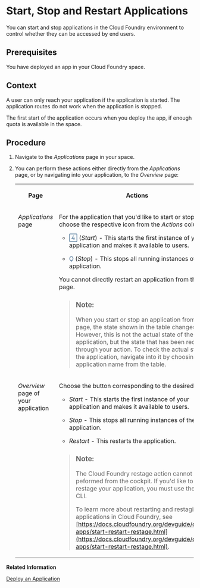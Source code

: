 <!-- loioc0d7b6b288084495958a50627ad02c5f -->

<link rel="stylesheet" type="text/css" href="../css/sap-icons.css"/>

# Start, Stop and Restart Applications

You can start and stop applications in the Cloud Foundry environment to control whether they can be accessed by end users.



<a name="loioc0d7b6b288084495958a50627ad02c5f__prereq_ywq_dwc_p3b"/>

## Prerequisites

You have deployed an app in your Cloud Foundry space.



## Context

A user can only reach your application if the application is started. The application routes do not work when the application is stopped.

The first start of the application occurs when you deploy the app, if enough quota is available in the space.



## Procedure

1.  Navigate to the *Applications* page in your space.

2.  You can perform these actions either directly from the *Applications* page, or by navigating into your application, to the *Overview* page:


    <table>
    <tr>
    <th valign="top">

    Page


    
    </th>
    <th valign="top">

    Actions


    
    </th>
    </tr>
    <tr>
    <td valign="top">

    *Applications* page


    
    </td>
    <td valign="top">

    For the application that you'd like to start or stop, choose the respective icon from the *Actions* column:

    -   <span style="color:#346187;"><span class="SAP-icons"></span></span> \(*Start*\) - This starts the first instance of your application and makes it available to users.

    -   <span style="color:#346187;"><span class="SAP-icons"></span></span> \(*Stop*\) - This stops all running instances of the application.


    You cannot directly restart an application from this page.

    > ### Note:  
    > When you start or stop an application from this page, the state shown in the table changes. However, this is not the actual state of the application, but the state that has been requested through your action. To check the actual state of the application, navigate into it by choosing the application name from the table.


    
    </td>
    </tr>
    <tr>
    <td valign="top">

    *Overview* page of your application


    
    </td>
    <td valign="top">

    Choose the button corresponding to the desired action:

    -   *Start* - This starts the first instance of your application and makes it available to users.

    -   *Stop* - This stops all running instances of the application.

    -   *Restart* - This restarts the application.


    > ### Note:  
    > The Cloud Foundry restage action cannot be peformed from the cockpit. If you'd like to restage your application, you must use the CF CLI.
    > 
    > To learn more about restarting and restaging applications in Cloud Foundry, see [https://docs.cloudfoundry.org/devguide/deploy-apps/start-restart-restage.html](https://docs.cloudfoundry.org/devguide/deploy-apps/start-restart-restage.html).


    
    </td>
    </tr>
    </table>
    

**Related Information**  


[Deploy an Application](Deploy_an_Application_09fdb9b.md "You can use the cockpit to deploy a new application in the Cloud Foundry environment.")

